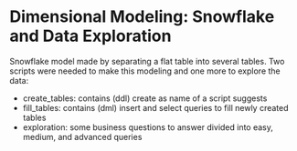 # Dimensional Modeling: Snowflake and Data Exploration

Snowflake model made by separating a flat table into several tables. Two scripts were needed to make this modeling and one more to explore the data: 
- create_tables: contains (ddl) create as name of a script suggests
- fill_tables: contains (dml) insert and select queries to fill newly created tables
- exploration: some business questions to answer divided into easy, medium, and advanced queries
